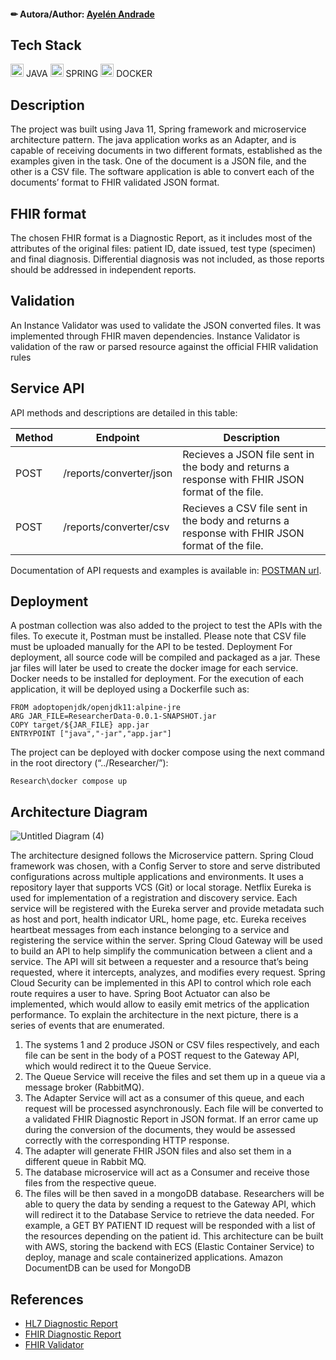 #### ✏ Autora/Author: [Ayelén Andrade](https://github.com/stephieandrade)

## Tech Stack
<div>
  <img src="https://github.com/get-icon/geticon/raw/master/icons/java.svg" alt="Java" width="21px" height="21px"> JAVA
  <img src="https://github.com/get-icon/geticon/raw/master/icons/spring.svg" alt="Spring" width="21px" height="21px"> SPRING
  <img src="https://github.com/get-icon/geticon/raw/master/icons/docker-icon.svg" alt="docker" width="21px" height="21px"> DOCKER  
</div>

## Description

The project was built using Java 11, Spring framework and microservice architecture 
pattern. The java application works as an Adapter, and is capable of receiving
documents in two different formats, established as the examples given in the task. One
of the document is a JSON file, and the other is a CSV file.
The software application is able to convert each of the documents’ format to FHIR
validated JSON format.

## FHIR format

The chosen FHIR format is a Diagnostic Report, as it includes most of the attributes of the original files: patient ID, date issued, test type
(specimen) and final diagnosis. Differential diagnosis was not included, as those reports
should be addressed in independent reports.

## Validation

An Instance Validator was used to validate the JSON converted files. It was implemented
through FHIR maven dependencies. Instance Validator is validation of the raw or
parsed resource against the official FHIR validation rules

## Service API

API methods and descriptions are detailed in this table:

| Method      | Endpoint           | Description  |
|---|---|---|
| POST      | /reports/converter/json |Recieves a JSON file sent in the body and returns a response with FHIR JSON format of the file.  |
| POST | /reports/converter/csv      |Recieves a CSV file sent in the body and returns a response with FHIR JSON format of the file.|

Documentation of API requests and examples is available in: [POSTMAN url](https://documenter.getpostman.com/view/20744743/Uz5AreLx).

## Deployment

A postman collection was also added to the project to test the APIs with the files. To
execute it, Postman must be installed. Please note that CSV file must be
uploaded manually for the API to be tested.
Deployment
For deployment, all source code will be compiled and packaged as a jar. These jar files
will later be used to create the docker image for each service. Docker needs to be
installed for deployment.
For the execution of each application, it will be deployed using a Dockerfile such as:

``` 
FROM adoptopenjdk/openjdk11:alpine-jre
ARG JAR_FILE=ResearcherData-0.0.1-SNAPSHOT.jar
COPY target/${JAR_FILE} app.jar
ENTRYPOINT ["java","-jar","app.jar"]
``` 

The project can be deployed with docker compose using the next command in the root
directory (“../Researcher/”):

``` 
Research\docker compose up
``` 

## Architecture Diagram
![Untitled Diagram (4)](https://user-images.githubusercontent.com/37404936/170983864-203ca460-adbd-4a24-a728-b7dd14320c25.jpg)

The architecture designed follows the Microservice pattern. Spring Cloud
framework was chosen, with a Config Server to store and serve distributed
configurations across multiple applications and environments. It uses a repository
layer that supports VCS (Git) or local storage.
Netflix Eureka is used for implementation of a registration and discovery service. Each
service will be registered with the Eureka server and provide metadata such as host
and port, health indicator URL, home page, etc. Eureka receives heartbeat messages
from each instance belonging to a service and registering the service within the server.
Spring Cloud Gateway will be used to build an API to help simplify the communication
between a client and a service. The API will sit between a requester and a resource
that’s being requested, where it intercepts, analyzes, and modifies every request. Spring
Cloud Security can be implemented in this API to control which role each route requires
a user to have. Spring Boot Actuator can also be implemented, which would allow to
easily emit metrics of the application performance.
To explain the architecture in the next picture, there is a series of events that are
enumerated.

1. The systems 1 and 2 produce JSON or CSV files respectively, and each file can be
sent in the body of a POST request to the Gateway API, which would redirect it
to the Queue Service.
2. The Queue Service will receive the files and set them up in a queue via a message
broker (RabbitMQ).
3. The Adapter Service will act as a consumer of this queue, and each request will
be processed asynchronously. Each file will be converted to a validated FHIR
Diagnostic Report in JSON format. If an error came up during the conversion of
the documents, they would be assessed correctly with the corresponding HTTP
response.
4. The adapter will generate FHIR JSON files and also set them in a different queue
in Rabbit MQ.
5. The database microservice will act as a Consumer and receive those files from
the respective queue.
6. The files will be then saved in a mongoDB database.
Researchers will be able to query the data by sending a request to the Gateway API,
which will redirect it to the Database Service to retrieve the data needed. For example,
a GET BY PATIENT ID request will be responded with a list of the resources depending
on the patient id.
This architecture can be built with AWS, storing the backend with ECS (Elastic
Container Service) to deploy, manage and scale containerized applications. Amazon
DocumentDB can be used for MongoDB

## References

- [HL7 Diagnostic Report](https://www.hl7.org/fhir/diagnosticreport.html)
- [FHIR Diagnostic Report](https://hapifhir.io/hapi-fhir/apidocs/hapi-fhirstructures-r4/org/hl7/fhir/r4/model/DiagnosticReport.html)
- [FHIR Validator](https://hapifhir.io/hapifhir/docs/validation/instance_validator.html)

